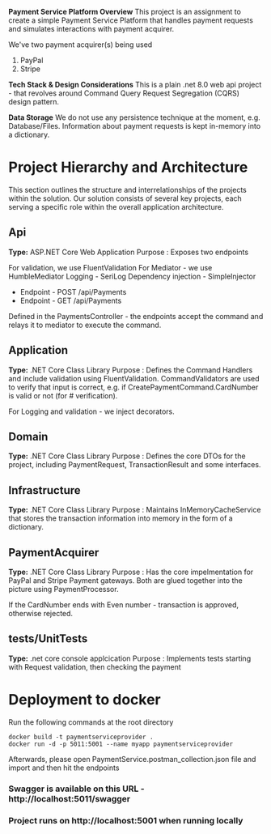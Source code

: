 **Payment Service Platform Overview**
This project is an assignment to create a simple Payment Service Platform that handles payment requests and simulates interactions with payment acquirer. 

We've two payment acquirer(s) being used
 1. PayPal
 2. Stripe
 
**Tech Stack & Design Considerations**
This is a plain .net 8.0 web api project - that revolves around Command Query Request Segregation (CQRS) design pattern. 

**Data Storage**
We do not use any persistence technique at the moment, e.g. Database/Files. Information about payment requests is kept in-memory into a dictionary.

# Project Hierarchy and Architecture
This section outlines the structure and interrelationships of the projects within the solution. Our solution consists of several key projects, each serving a specific role within the overall application architecture.

## Api
**Type:** ASP.NET Core Web Application
Purpose : Exposes two endpoints 

For validation, we use FluentValidation
For Mediator - we use HumbleMediator
Logging - SeriLog
Dependency injection - SimpleInjector

 - Endpoint - POST /api/Payments  
 - Endpoint - GET /api/Payments

Defined in the PaymentsController - the endpoints accept the command and relays it to mediator to execute the command. 

## Application
**Type:** .NET Core Class Library
Purpose : Defines the Command Handlers and include validation using FluentValidation. CommandValidators are used to verify that input is correct, e.g. if CreatePaymentCommand.CardNumber is valid or not (for # verification). 

For Logging and validation - we inject decorators. 

## Domain
**Type:** .NET Core Class Library
Purpose : Defines the core DTOs for the project, including PaymentRequest, TransactionResult and some interfaces. 

## Infrastructure
**Type:** .NET Core Class Library
Purpose : Maintains InMemoryCacheService that stores the transaction information into memory in the form of a dictionary. 

## PaymentAcquirer
**Type:** .NET Core Class Library
Purpose : Has the core impelmentation for PayPal and Stripe Payment gateways. Both are glued together into the picture using PaymentProcessor. 

If the CardNumber ends with Even number - transaction is approved, otherwise rejected. 

## tests/UnitTests
**Type:** .net core console applcication
Purpose : Implements tests starting with Request validation, then checking the payment 

# Deployment to docker
Run the following commands at the root directory

    docker build -t paymentserviceprovider .
    docker run -d -p 5011:5001 --name myapp paymentserviceprovider
    
Afterwards, please open PaymentService.postman_collection.json file and import and then hit the endpoints

### Swagger is available on this URL - http://localhost:5011/swagger
### Project runs on http://localhost:5001 when running locally





